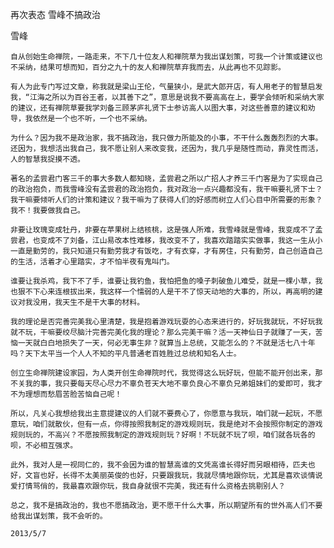 再次表态 雪峰不搞政治

雪峰


    自从创始生命禅院，一路走来，不下几十位友人和禅院草为我出谋划策，可我一个计策或建议也不采纳，结果可想而知，百分之九十的友人和禅院草弃我而去，从此再也不见踪影。

    有人为此专门写过文章，称我就是梁山王伦，气量狭小，是武大郎开店，有人用老子的智慧启发我，“江海之所以为百谷王者，以其善下之”，意思是说我不要高高在上，要学会倾听和采纳大家的建议，还有禅院草要我学刘备三顾茅庐礼贤下士参访高人以图大事，对这些善意的建议和劝导，我依然是一个也不听，一个也不采纳。

    为什么？因为我不是政治家，我不搞政治，我只做力所能及的小事，不干什么轰轰烈烈的大事。还因为，我想活出我自己，我不愿让别人来改变我，还因为，我几乎是随性而动，靠灵性而活，人的智慧我捉摸不透。

    著名的孟尝君门客三千的事大多数人都知晓，孟尝君之所以广招人才养三千门客是为了实现自己的政治抱负，而我雪峰没有孟尝君的政治抱负，我对政治一点兴趣都没有，我干嘛要礼贤下士？我干嘛要倾听人们的计策和建议？我干嘛为了获得人们的好感而树立人们心目中所需要的形象？我不！我要做我自己。

    非要让玫瑰变成牡丹，非要在苹果树上结核桃，这是强人所难，我雪峰就是雪峰，我变成不了孟尝君，也变成不了刘备，江山易改本性难移，我改变不了，我喜欢踏踏实实做事，我这一生从小一直是勤劳的，我只知道只有勤劳我才有饭吃，才有衣穿，才有房住，只有勤劳，自己创造自己的生活，活着才心里踏实，才不怕半夜有鬼叫门。

    谁要让我杀鸡，我下不了手，谁要让我钓鱼，我怕把鱼的嗓子刺破鱼儿难受，就是一棵小草，我也狠不下心来连根拔出来，我这样一个懦弱的人是干不了惊天动地的大事的，所以，再高明的建议对我没用，我天生不是干大事的材料。

    我的理论是否完善完美我心里清楚，我是抱着游戏玩耍的心态来进行的，好玩我就玩，不好玩我就不玩，干嘛要绞尽脑汁完善完美化我的理论？那么完美干嘛？活一天神仙日子就赚了一天，苦恼一天就白白地损失了一天，何必无事生非？就算当上总统，又能怎么的？不就是活七八十年吗？天下太平当一个人人不知的平凡普通老百姓胜过总统和知名人士。

    创立生命禅院建设家园，为人类开创生命禅院时代，我觉得这么玩好玩，但能不能开创出来，那不关我的事，我只要每天尽心尽力不辜负苍天大地不辜负良心不辜负兄弟姐妹们的爱即可，我才不为理想而愁眉苦脸苦恼自己呢！

    所以，凡关心我想给我出主意提建议的人们就不要费心了，你愿意与我玩，咱们就一起玩，不愿意玩，咱们就散伙，但有一点，你得按照我制定的游戏规则玩，我是绝对不会按照你制定的游戏规则玩的，不高兴？不愿按照我制定的游戏规则玩？好啊！不玩就不玩了呗，咱们就各玩各的呗，不必相互强求。

    此外，我对人是一视同仁的，我不会因为谁的智慧高谁的文凭高谁长得好而另眼相待，匹夫也好，文盲也好，长得不太美丽英俊的也好，只要跟我玩，我就尽情地跟你玩，尤其是喜欢谈情说爱打情骂俏的，我最喜欢跟你玩，我自身就很不完美，我还有什么资格去挑剔别人？

    总之，我不是搞政治的，我也不愿搞政治，更不愿干什么大事，所以期望所有的世外高人们不要给我出谋划策，我不会听的。

    2013/5/7



